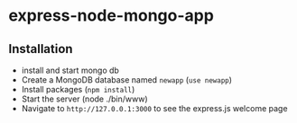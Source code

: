 express-node-mongo-app
======================
## Installation
- install and start mongo db
- Create a MongoDB database named `newapp` (`use newapp`)
- Install packages (`npm install`)
- Start the server (node ./bin/www)
- Navigate to `http://127.0.0.1:3000` to see the express.js welcome page

